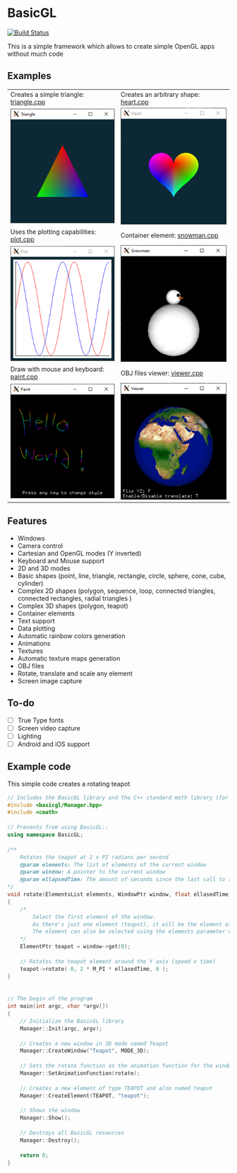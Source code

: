 # BasicGL
[![Build Status](https://travis-ci.com/AlexanderSilvaB/BasicGL.svg?branch=master)](https://travis-ci.com/AlexanderSilvaB/BasicGL)

This is a simple framework which allows to create simple OpenGL apps without much code 

## Examples
| | |
|-|-|
| Creates a simple triangle: [triangle.cpp](src/examples/triangle.cpp) | Creates an arbitrary shape: [heart.cpp](src/examples/heart.cpp) |
| ![Triangle example](docs/images/triangle.PNG?raw=true "Triangle") | ![Heart example](docs/images/heart.PNG?raw=true "Heart") |
| Uses the plotting capabilities: [plot.cpp](src/examples/plot.cpp) | Container element: [snowman.cpp](src/examples/snowman.cpp) |
| ![Plot example](docs/images/plot.PNG?raw=true "Plot") | ![Snowman example](docs/images/snowman.PNG?raw=true "Snowman") |
| Draw with mouse and keyboard: [paint.cpp](src/examples/paint.cpp) | OBJ files viewer: [viewer.cpp](src/examples/viewer.cpp) |
| ![Paint example](docs/images/paint.PNG?raw=true "Paint") | ![Viewer example](docs/images/viewer.PNG?raw=true "Viewer") |

## Features
* Windows
* Camera control
* Cartesian and OpenGL modes (Y inverted)
* Keyboard and Mouse support
* 2D and 3D modes
* Basic shapes (point, line, triangle, rectangle, circle, sphere, cone, cube, cylinder)
* Complex 2D shapes (polygon, sequence, loop, connected triangles, connected rectangles, radial triangles )
* Complex 3D shapes (polygon, teapot)
* Container elements
* Text support
* Data plotting
* Automatic rainbow colors generation
* Animations
* Textures
* Automatic texture maps generation
* OBJ files
* Rotate, translate and scale any element
* Screen image capture

## To-do
- [ ] True Type fonts
- [ ] Screen video capture
- [ ] Lighting
- [ ] Android and iOS support

## Example code
This simple code creates a rotating teapot
```cpp
// Includes the BasicGL library and the C++ standard math library (for M_PI)
#include <basicgl/Manager.hpp>
#include <cmath>

// Prevents from using BasicGL::
using namespace BasicGL;

/** 
    Rotates the teapot at 2 x PI radians per second
    @param elements: The list of elements of the current window
    @param window: A pointer to the current window
    @param ellapsedTime: The amount of seconds since the last call to this funcion 
*/
void rotate(ElementsList elements, WindowPtr window, float ellasedTime)
{
    /* 
        Select the first element of the window.
        As there's just one element (teapot), it will be the element of index = 0
        The element can also be selected using the elements parameter or the find function of the window
    */
    ElementPtr teapot = window->get(0);

    // Rotates the teapot element around the Y axis (speed x time)
    teapot->rotate( 0, 2 * M_PI * ellasedTime, 0 );
}


// The begin of the program
int main(int argc, char *argv[])
{
    // Initialize the BasicGL library
    Manager::Init(argc, argv);

    // Creates a new window in 3D mode named Teapot
    Manager::CreateWindow("Teapot", MODE_3D);

    // Sets the rotate function as the animation function for the window
    Manager::SetAnimationFunction(rotate);

    // Creates a new element of type TEAPOT and also named teapot
    Manager::CreateElement(TEAPOT, "teapot");

    // Shows the window
    Manager::Show();
    
    // Destroys all BasicGL resources
    Manager::Destroy();

    return 0;
}
```